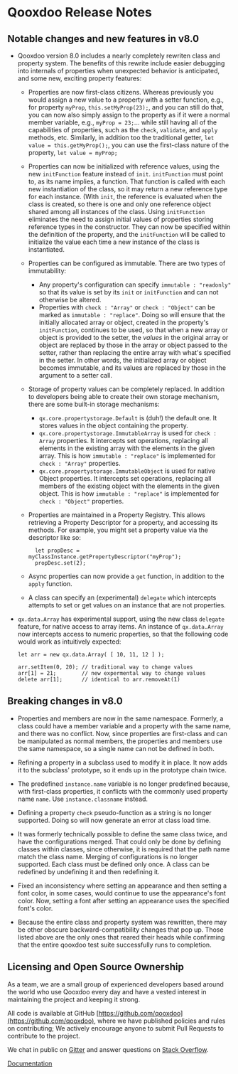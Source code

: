 # Qooxdoo Release Notes

## Notable changes and new features in v8.0
- Qooxdoo version 8.0 includes a nearly completely rewriten class and
  property system. The benefits of this rewrite include easier
  debugging into internals of properties when unexpected behavior is
  anticipated, and some new, exciting property features:

  - Properties are now first-class citizens. Whereas previously you
    would assign a new value to a property with a setter function,
    e.g., for property `myProp`, `this.setMyProp(23);`, and you can
    still do that, you can now also simply assign to the property as
    if it were a normal member variable, e.g., `myProp = 23;`... while
    still having all of the capabilities of properties, such as the
    `check`, `validate`, and `apply` methods, etc. Similarly, in
    addition too the traditional getter, `let value =
    this.getMyProp();`, you can use the first-class nature of the
    property, `let value = myProp;`

  - Properties can now be initialized with reference values, using the
    new `initFunction` feature instead of `init`. `initFunction` must
    point to, as its name implies, a function. That function is called
    with each new instantiation of the class, so it may return a new
    reference type for each instance. (With `init`, the reference is
    evaluated when the class is created, so there is one and only one
    reference object shared among all instances of the class. Using
    `initFunction` eliminates the need to assign initial values of
    properties storing reference types in the constructor. They can
    now be specified within the definition of the property, and the
    `initFunction` will be called to initialize the value each time a
    new instance of the class is instantiated.

  - Properties can be configured as immutable. There are two types of
    immutability:
    - Any property's configuration can specify `immutable :
      "readonly"` so that its value is set by its `init` or
      `initFunction` and can not otherwise be altered.
    - Properties with `check : "Array"` or `check : "Object"` can be
      marked as `immutable : "replace"`. Doing so will ensure that the
      initially allocated array or object, created in the property's
      `initFunction`, continues to be used, so that when a new array
      or object is provided to the setter, the *values* in the
      original array or object are replaced by those in the array or
      object passed to the setter, rather than replacing the entire
      array with what's specified in the setter. In other words, the
      initialized array or object becomes immutable, and its values
      are replaced by those in the argument to a setter call.

  - Storage of property values can be completely replaced. In addition
    to developers being able to create their own storage mechanism,
    there are some built-in storage mechanisms:
    - `qx.core.propertystorage.Default` is (duh!) the default one. It
      stores values in the object containing the property.
    - `qx.core.propertystorage.ImmutableArray` is used for `check :
      Array` properties. It intercepts set operations, replacing all
      elements in the existing array with the elements in the given
      array. This is how `immutable : "replace"` is implemented for
      `check : "Array"` properties.
    - `qx.core.propertystorage.ImmutableObject` is used for native
      Object properties. It intercepts set operations, replacing all
      members of the existing object with the elements in the given
      object. This is how `immutable : "replace"` is implemented for
      `check : "Object"` properties.

  - Properties are maintained in a Property Registry. This allows
    retrieving a Property Descriptor for a property, and accessing its
    methods. For example, you might set a property value via the
    descriptor like so:
   
    ```
      let propDesc = myClassInstance.getPropertyDescriptor("myProp");
      propDesc.set(2);
    ```
    
  - Async properties can now provide a `get` function, in addition to
    the `apply` function.

  - A class can specify an (experimental) `delegate` which intercepts
    attempts to set or get values on an instance that are not
    properties.

- `qx.data.Array` has experimental support, using the new class
  `delegate` feature, for native access to array items. An instance of
  `qx.data.Array` now intercepts access to numeric properties, so that
  the following code would work as intuitively expected:

    ```
    let arr = new qx.data.Array( [ 10, 11, 12 ] );
    
    arr.setItem(0, 20); // traditional way to change values
    arr[1] = 21;        // new expermental way to change values
    delete arr[1];      // identical to arr.removeAt(1)
    ```

## Breaking changes in v8.0

- Properties and members are now in the same namespace. Formerly, a
  class could have a member variable and a property with the same
  name, and there was no conflict. Now, since properties are
  first-class and can be manipulated as normal members, the properties
  and members use the same namespace, so a single name can not be
  defined in both.
  
- Refining a property in a subclass used to modify it in place. It now
  adds it to the subclass' prototype, so it ends up in the prototype
  chain twice.
  
- The predefined `instance.name` variable is no longer predefined
  because, with first-class properties, it conflicts with the commonly
  used property name `name`. Use `instance.classname` instead.
  
- Defining a property `check` pseudo-function as a string is no longer
  supported. Doing so will now generate an error at class load time.

- It was formerly technically possible to define the same class twice,
  and have the configurations merged. That could only be done by
  defining classes within classes, since otherwise, it is required
  that the path name match the class name. Merging of configurations
  is no longer supported. Each class must be defined only once. A
  class can be redefined by undefining it and then redefining it.

- Fixed an inconsistency where setting an appearance and then setting
  a font color, in some cases, would continue to use the appearance's
  font color. Now, setting a font after setting an appearance uses the
  specified font's color.
  
- Because the entire class and property system was rewritten, there
  may be other obscure backward-compatibility changes that pop up.
  Those listed above are the only ones that reared their heads while
  confirming that the entire qooxdoo test suite successfully runs to
  completion.

## Licensing and Open Source Ownership

As a team, we are a small group of experienced developers based around the world who use
Qooxdoo every day and have a vested interest in maintaining the project and keeping it strong.

All code is available at GitHub [https://github.com/qooxdoo](https://github.com/qooxdoo),
where we have published policies and rules on contributing; We actively encourage anyone to
submit Pull Requests to contribute to the project.

We chat in public on [Gitter](https://gitter.im/qooxdoo/qooxdoo) and answer questions
on [Stack Overflow](https://stackoverflow.com/questions/tagged/qooxdoo).

[Documentation](https://qooxdoo.org/documentation/#/development/contribute)

